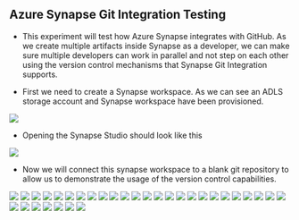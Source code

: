 ## Azure Synapse Git Integration Testing

* This experiment will test how Azure Synapse integrates with GitHub. As we create multiple artifacts inside Synapse as a developer, we can make sure multiple developers can work in parallel and not step on each other using the version control mechanisms that Synapse Git Integration supports. 

* First we need to create a Synapse workspace. As we can see an ADLS storage account and Synapse workspace have been provisioned. 

<img src="./images/img_001.png" />

* Opening the Synapse Studio should look like this

<img src="./images/img_002.png" />

* Now we will connect this synapse workspace to a blank git repository to allow us to demonstrate the usage of the version control capabilities. 

<img src="./images/img_003.png" />

<img src="./images/img_004.png" />

<img src="./images/img_005.png" />

<img src="./images/img_006.png" />

<img src="./images/img_007.png" />

<img src="./images/img_008.png" />

<img src="./images/img_009.png" />

<img src="./images/img_010.png" />

<img src="./images/img_011.png" />

<img src="./images/img_012.png" />

<img src="./images/img_013.png" />

<img src="./images/img_014.png" />

<img src="./images/img_015.png" />

<img src="./images/img_016.png" />

<img src="./images/img_017.png" />

<img src="./images/img_018.png" />

<img src="./images/img_019.png" />

<img src="./images/img_020.png" />

<img src="./images/img_021.png" />

<img src="./images/img_022.png" />

<img src="./images/img_023.png" />

<img src="./images/img_024.png" />

<img src="./images/img_025.png" />

<img src="./images/img_026.png" />

<img src="./images/img_027.png" />

<img src="./images/img_028.png" />

<img src="./images/img_029.png" />

<img src="./images/img_030.png" />

<img src="./images/img_031.png" />

<img src="./images/img_032.png" />

<img src="./images/img_033.png" />

<img src="./images/img_034.png" />

